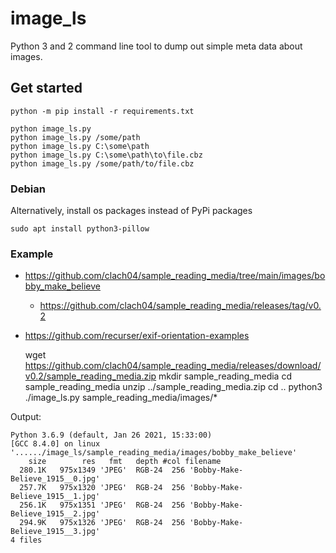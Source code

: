 # image_ls

Python 3 and 2 command line tool to dump out simple meta data about images.

## Get started

    python -m pip install -r requirements.txt

    python image_ls.py
    python image_ls.py /some/path
    python image_ls.py C:\some\path
    python image_ls.py C:\some\path\to\file.cbz
    python image_ls.py /some/path/to/file.cbz

### Debian

Alternatively, install os packages instead of PyPi packages

	sudo apt install python3-pillow


### Example

  * https://github.com/clach04/sample_reading_media/tree/main/images/bobby_make_believe
	* https://github.com/clach04/sample_reading_media/releases/tag/v0.2
  * https://github.com/recurser/exif-orientation-examples

	wget https://github.com/clach04/sample_reading_media/releases/download/v0.2/sample_reading_media.zip
	mkdir sample_reading_media
	cd sample_reading_media
	unzip ../sample_reading_media.zip
	cd ..
	python3 ./image_ls.py sample_reading_media/images/*

Output:

	Python 3.6.9 (default, Jan 26 2021, 15:33:00)
	[GCC 8.4.0] on linux
	'....../image_ls/sample_reading_media/images/bobby_make_believe'
	    size        res   fmt   depth #col filename
	  280.1K   975x1349 'JPEG'  RGB-24  256 'Bobby-Make-Believe_1915__0.jpg'
	  257.7K   975x1320 'JPEG'  RGB-24  256 'Bobby-Make-Believe_1915__1.jpg'
	  256.1K   975x1351 'JPEG'  RGB-24  256 'Bobby-Make-Believe_1915__2.jpg'
	  294.9K   975x1326 'JPEG'  RGB-24  256 'Bobby-Make-Believe_1915__3.jpg'
	4 files
